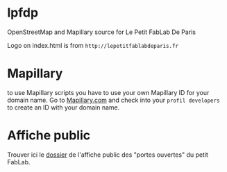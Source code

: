 # lpfdp
OpenStreetMap and Mapillary source for Le Petit FabLab De Paris

Logo on index.html is from `http://lepetitfablabdeparis.fr`

# Mapillary
to use Mapillary scripts you have to use your own Mapillary ID for your domain name.
Go to [Mapillary.com](https://www.mapillary.com/app/settings/developers) and check into your `profil developers` to create an ID with your domain name.


# Affiche public
Trouver ici le [dossier](https://github.com/RobyRemzy/lpfdp/tree/master/affiche) de l'affiche public des "portes ouvertes" du petit FabLab.
